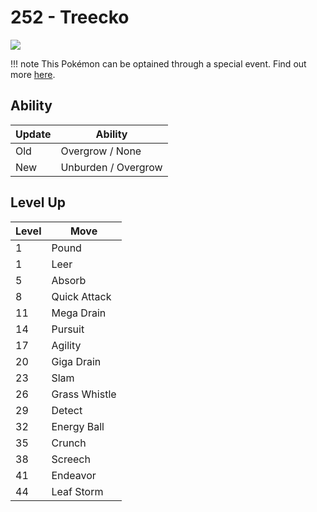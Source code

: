 # 252 - Treecko
![][252]

!!! note
    This Pokémon can be optained through a special event. Find out more [here](../../special_events/#hoenn-starter).

## Ability

Update | Ability
---    | ---
Old    | Overgrow / None
New    | Unburden / Overgrow

## Level Up

Level | Move
---   | ---
  1   | Pound
  1   | Leer
  5   | Absorb
  8   | Quick Attack
 11   | Mega Drain
 14   | Pursuit
 17   | Agility
 20   | Giga Drain
 23   | Slam
 26   | Grass Whistle
 29   | Detect
 32   | Energy Ball
 35   | Crunch
 38   | Screech
 41   | Endeavor
 44   | Leaf Storm



[252]: ../img/pokemon/252.png
